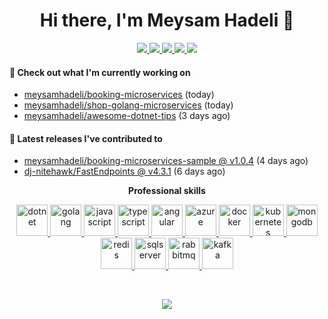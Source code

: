 <h1 align="center">Hi there, I'm Meysam Hadeli 👋</h1>

<p align="center"> 
 <a href="https://github.com/meysamhadeli" alt="meysam hadeli's github">
   <img src="https://img.shields.io/static/v1?style=for-the-badge&message=GitHub&color=181717&logo=GitHub&logoColor=FFFFFF&label=" />
 </a>
 <a href="https://www.linkedin.com/in/meysamhadeli" alt="meysam hadeli's linedin">
   <img src="https://img.shields.io/static/v1?style=for-the-badge&message=LinkedIn&color=0A66C2&logo=LinkedIn&logoColor=FFFFFF&label=" />
 </a>
  <a href="https://twitter.com/meysamhadeli" alt="meysam hadeli's twitter">
   <img src="https://img.shields.io/static/v1?style=for-the-badge&message=Twitter&color=1DA1F2&logo=Twitter&logoColor=FFFFFF&label=" />
 </a>
  <a href="https://meysamhadeli.com" alt="meysam hadeli's blog">
   <img src="https://img.shields.io/static/v1?style=for-the-badge&message=Blog&color=967bb6&logo=Microsoft+Edge&logoColor=FFFFFF&label=" />
 </a>
 <a>
   <img src="https://komarev.com/ghpvc/?username=meysamhadeli&color=ff69b4&style=for-the-badge" />
 </a>
</p>

#### 👷 Check out what I'm currently working on

- [meysamhadeli/booking-microservices](https://github.com/meysamhadeli/booking-microservices) (today)
- [meysamhadeli/shop-golang-microservices](https://github.com/meysamhadeli/shop-golang-microservices) (today)
- [meysamhadeli/awesome-dotnet-tips](https://github.com/meysamhadeli/awesome-dotnet-tips) (3 days ago)

#### 🚀 Latest releases I've contributed to


- [meysamhadeli/booking-microservices-sample @ v1.0.4](https://github.com/meysamhadeli/booking-microservices-sample/releases/tag/v1.0.4) (4 days ago)
- [dj-nitehawk/FastEndpoints @ v4.3.1](https://github.com/dj-nitehawk/FastEndpoints/releases/tag/v4.3.1) (6 days ago)

<p align="center"> 
 <strong>
  Professional skills
  </strong>
</p>

<p align="center">
  <a href="https://dotnet.microsoft.com/en-us/">
    <img src="https://cdn.jsdelivr.net/gh/devicons/devicon/icons/dotnetcore/dotnetcore-original.svg" with="50" height="50" alt="dotnet" >
  </a>
  <a href="https://go.dev/">
    <img src="https://cdn.jsdelivr.net/gh/devicons/devicon/icons/go/go-original-wordmark.svg" with="50" height="50" alt="golang" >
  </a>
      <a href="https://www.javascript.com/">
    <img src="https://cdn.jsdelivr.net/gh/devicons/devicon/icons/javascript/javascript-original.svg" with="50" height="50" alt="javascript" >
  </a>
  <a href="https://www.typescriptlang.org/">
    <img src="https://cdn.jsdelivr.net/gh/devicons/devicon/icons/typescript/typescript-original.svg" with="50" height="50" alt="typescript" >
  </a>
  <a href="https://angular.io/">
    <img src="https://cdn.jsdelivr.net/gh/devicons/devicon/icons/angularjs/angularjs-original.svg" with="50" height="50" alt="angular" >
  </a>
    <a href="https://azure.microsoft.com/en-us/">
    <img src="https://cdn.jsdelivr.net/gh/devicons/devicon/icons/azure/azure-original.svg" with="50" height="50" alt="azure" >
  </a>
  <a href="https://www.docker.com/">
    <img src="https://cdn.jsdelivr.net/gh/devicons/devicon/icons/docker/docker-original.svg" with="50" height="50" alt="docker" >
  </a>
   </a>
  <a href="https://kubernetes.io/">
    <img src="https://cdn.jsdelivr.net/gh/devicons/devicon/icons/kubernetes/kubernetes-plain.svg" with="50" height="50" alt="kubernetes" >
  </a>  
  </a>
  <a href="https://www.mongodb.com/">
    <img src="https://cdn.jsdelivr.net/gh/devicons/devicon/icons/mongodb/mongodb-original.svg" with="50" height="50" alt="mongodb" >
  </a>  
  </a>
  <a href="https://redis.io/">
    <img src="https://cdn.jsdelivr.net/gh/devicons/devicon/icons/redis/redis-original.svg" with="50" height="50" alt="redis" >
  </a>  
  </a>
  <a href="https://www.microsoft.com/en-us/sql-server/sql-server-downloads">
    <img src="https://cdn.jsdelivr.net/gh/devicons/devicon/icons/microsoftsqlserver/microsoftsqlserver-plain.svg" with="50" height="50" alt="sqlserver" >
  </a>
  <a href="https://www.rabbitmq.com/">
    <img src="https://www.vectorlogo.zone/logos/rabbitmq/rabbitmq-icon.svg" with="50" height="50" alt="rabbitmq" >
  </a>
  <a href="https://kafka.apache.org/">
    <img src="https://cdn.jsdelivr.net/gh/devicons/devicon/icons/apachekafka/apachekafka-original.svg" with="50" height="50" alt="kafka" >
  </a>
  <br/>
</p>
<br/>

<p align="center">
  <a href="#" alt="meysam hadeli's github stats"><img src="https://github-readme-stats.vercel.app/api?username=meysamhadeli" /></a>
</p>

